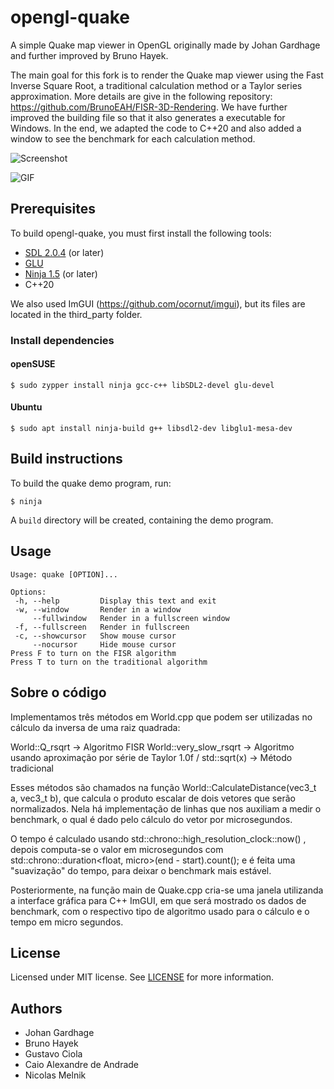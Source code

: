 # opengl-quake

A simple Quake map viewer in OpenGL originally made by Johan Gardhage and further improved by Bruno Hayek.

The main goal for this fork is to render the Quake map viewer using the Fast Inverse Square Root, a traditional calculation method or a Taylor series approximation. More details are give in the following repository: https://github.com/BrunoEAH/FISR-3D-Rendering. We have further improved the building file so that it also generates a executable for Windows. In the end, we adapted the code to C++20 and also added a window to see the benchmark for each calculation method.

![Screenshot](/screenshots/quake.png "quake")

![GIF](/screenshots/lv_0_20250524193135.gif "quake")


## Prerequisites

To build opengl-quake, you must first install the following tools:

- [SDL 2.0.4](https://www.libsdl.org/download-2.0.php) (or later)
- [GLU](https://en.wikipedia.org/wiki/OpenGL_Utility_Library)
- [Ninja 1.5](https://ninja-build.org/) (or later)
- C++20

We also used ImGUI (https://github.com/ocornut/imgui), but its files are located in the third_party folder.

### Install dependencies

#### openSUSE

`$ sudo zypper install ninja gcc-c++ libSDL2-devel glu-devel`

#### Ubuntu

`$ sudo apt install ninja-build g++ libsdl2-dev libglu1-mesa-dev`

## Build instructions

To build the quake demo program, run:

`$ ninja`

A `build` directory will be created, containing the demo program.

## Usage

```
Usage: quake [OPTION]...

Options:
 -h, --help         Display this text and exit
 -w, --window       Render in a window
     --fullwindow   Render in a fullscreen window
 -f, --fullscreen   Render in fullscreen
 -c, --showcursor   Show mouse cursor
     --nocursor     Hide mouse cursor
Press F to turn on the FISR algorithm
Press T to turn on the traditional algorithm
```

## Sobre o código

Implementamos três métodos em World.cpp que podem ser utilizadas no cálculo da inversa de uma raiz quadrada:

World::Q_rsqrt -> Algoritmo FISR
World::very_slow_rsqrt -> Algoritmo usando aproximação por série de Taylor
1.0f / std::sqrt(x) -> Método tradicional

Esses métodos são chamados na função World::CalculateDistance(vec3_t a, vec3_t b), que calcula o produto escalar de dois vetores que serão normalizados. Nela há implementação de linhas que nos auxiliam a medir o benchmark, o qual é dado pelo cálculo do vetor por microsegundos. 

O tempo é calculado usando std::chrono::high_resolution_clock::now() , depois computa-se o valor em microsegundos com std::chrono::duration<float, micro>(end - start).count(); e é feita uma "suavização" do tempo, para deixar o benchmark mais estável.

Posteriormente, na função main de Quake.cpp cria-se uma janela utilizanda a interface gráfica para C++ ImGUI, em que será mostrado os dados de benchmark,
com o respectivo tipo de algoritmo usado para o cálculo e o tempo em micro segundos.

## License

Licensed under MIT license. See [LICENSE](LICENSE) for more information.

## Authors

* Johan Gardhage
* Bruno Hayek
* Gustavo Ciola
* Caio Alexandre de Andrade
* Nicolas Melnik
